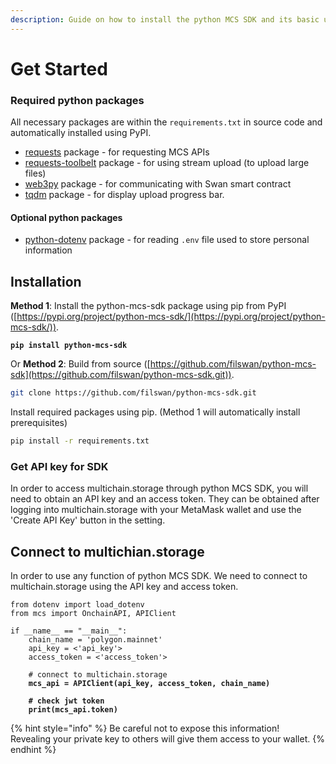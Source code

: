 ```yaml
---
description: Guide on how to install the python MCS SDK and its basic usage
---
```


# Get Started

### Required python packages

All necessary packages are within the `requirements.txt` in source code and automatically installed using PyPI.

* [requests](https://pypi.org/project/requests/) package - for requesting MCS APIs
* [requests-toolbelt](https://pypi.org/project/requests-toolbelt/) package - for using stream upload (to upload large files)
* [web3py](https://pypi.org/project/web3/) package - for communicating with Swan smart contract
* [tqdm](https://pypi.org/project/tqdm/) package - for display upload progress bar.

#### Optional python packages

* [python-dotenv](https://pypi.org/project/python-dotenv/) package - for reading `.env` file used to store personal information

## Installation

**Method 1**: Install the python-mcs-sdk package using pip from PyPI ([https://pypi.org/project/python-mcs-sdk/](https://pypi.org/project/python-mcs-sdk/)).

<pre class="language-bash"><code class="lang-bash"><strong>pip install python-mcs-sdk
</strong></code></pre>

Or **Method 2**: Build from source ([https://github.com/filswan/python-mcs-sdk](https://github.com/filswan/python-mcs-sdk.git)).

```bash
git clone https://github.com/filswan/python-mcs-sdk.git
```

Install required packages using pip. (Method 1 will automatically install prerequisites)

```bash
pip install -r requirements.txt
```

### Get API key for SDK

In order to access multichain.storage through python MCS SDK, you will need to obtain an API key and an access token. They can be obtained after logging into multichain.storage with your MetaMask wallet and use the 'Create API Key' button in the setting.

## Connect to multichian.storage

In order to use any function of python MCS SDK. We need to connect to multichain.storage using the API key and access token.

<pre class="language-python"><code class="lang-python">from dotenv import load_dotenv
from mcs import OnchainAPI, APIClient

if __name__ == "__main__":
    chain_name = 'polygon.mainnet'
    api_key = &#x3C;'api_key'>
    access_token = &#x3C;'access_token'>
    
    # connect to multichain.storage
<strong>    mcs_api = APIClient(api_key, access_token, chain_name)
</strong><strong>    
</strong><strong>    # check jwt token
</strong><strong>    print(mcs_api.token)
</strong></code></pre>

{% hint style="info" %}
Be careful not to expose this information! \
Revealing your private key to others will give them access to your wallet.
{% endhint %}
